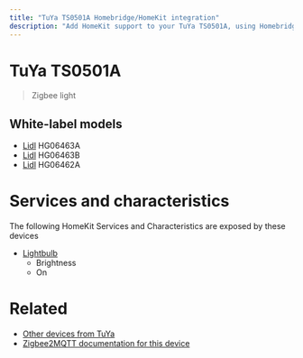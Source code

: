 ```yaml
---
title: "TuYa TS0501A Homebridge/HomeKit integration"
description: "Add HomeKit support to your TuYa TS0501A, using Homebridge, Zigbee2MQTT and homebridge-z2m."
---
```

<!---
This file has been GENERATED using src/docgen/docgen.ts
DO NOT EDIT THIS FILE MANUALLY!
-->
# TuYa TS0501A
> Zigbee light


## White-label models
* [Lidl](../index.md#lidl) HG06463A
* [Lidl](../index.md#lidl) HG06463B
* [Lidl](../index.md#lidl) HG06462A

# Services and characteristics
The following HomeKit Services and Characteristics are exposed by
these devices

* [Lightbulb](../../light.md)
  * Brightness
  * On


# Related
* [Other devices from TuYa](../index.md#tuya)
* [Zigbee2MQTT documentation for this device](https://www.zigbee2mqtt.io/devices/TS0501A.html)